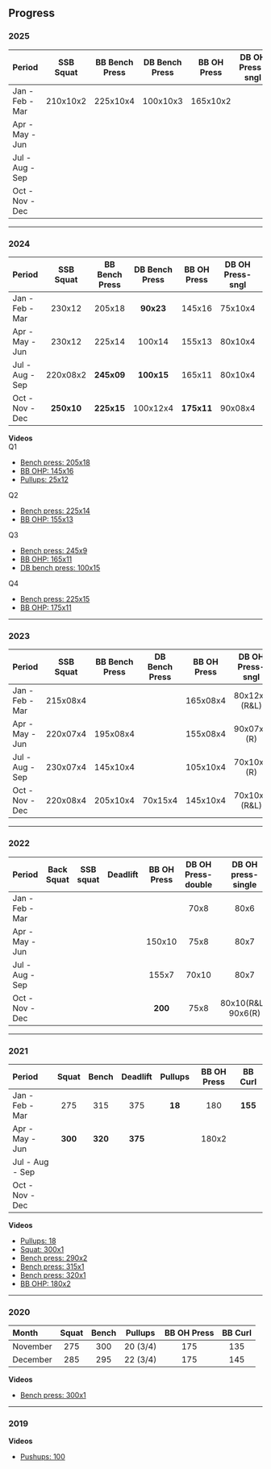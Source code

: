 ## Progress


### 2025

| Period           | SSB Squat        | BB Bench Press   | DB Bench Press   | BB OH Press      | DB OH Press-sngl | Pullups          |
| :--------------- | :--------------: | :--------------: | :--------------: | :--------------: | :--------------: | :--------------: |
| Jan - Feb - Mar  |   210x10x2       |   225x10x4       |   100x10x3       |   165x10x2       |                  |                  |
| Apr - May - Jun  |                  |                  |                  |                  |                  |                  |
| Jul - Aug - Sep  |                  |                  |                  |                  |                  |                  |
| Oct - Nov - Dec  |                  |                  |                  |                  |                  |                  |


*****

### 2024

| Period           | SSB Squat        | BB Bench Press   | DB Bench Press   | BB OH Press      | DB OH Press-sngl | Pullups          |
| :--------------- | :--------------: | :--------------: | :--------------: | :--------------: | :--------------: | :--------------: |
| Jan - Feb - Mar  |   230x12         |   205x18         |  **90x23**       |   145x16         |    75x10x4       |  **25x12**       |
| Apr - May - Jun  |   230x12         |   225x14         |   100x14         |   155x13         |    80x10x4       |  **50x08**       |
| Jul - Aug - Sep  |   220x08x2       | **245x09**       | **100x15**       |   165x11         |    80x10x4       |    50x05x4       |
| Oct - Nov - Dec  | **250x10**       | **225x15**       |   100x12x4       | **175x11**       |    90x08x4       |       10x4       |

**Videos**  
Q1
- [Bench press: 205x18](https://gd-public-bucket.s3.us-west-2.amazonaws.com/bench-press-205x18.mp4)
- [BB OHP: 145x16](https://gd-public-bucket.s3.us-west-2.amazonaws.com/bb-ohp-145x16.mp4)
- [Pullups: 25x12](https://gd-public-bucket.s3.us-west-2.amazonaws.com/pullups-25x12.mp4)

Q2
- [Bench press: 225x14](https://gd-public-bucket.s3.us-west-2.amazonaws.com/bench-press-225x14.mp4)
- [BB OHP: 155x13](https://gd-public-bucket.s3.us-west-2.amazonaws.com/bb-ohp-155x13.mp4)

Q3
- [Bench press: 245x9](https://gd-public-bucket.s3.us-west-2.amazonaws.com/bench-press-245x9.mp4)
- [BB OHP: 165x11](https://gd-public-bucket.s3.us-west-2.amazonaws.com/bb-ohp-165x11.mp4)
- [DB bench press: 100x15](https://gd-public-bucket.s3.us-west-2.amazonaws.com/db-bench-press-100x15.mp4)

Q4
- [Bench press: 225x15](https://gd-public-bucket.s3.us-west-2.amazonaws.com/bench-press-225x15.mp4)
- [BB OHP: 175x11](https://gd-public-bucket.s3.us-west-2.amazonaws.com/bb-ohp-175x11.mp4)

*****

### 2023

| Period           | SSB Squat        | BB Bench Press   | DB Bench Press   | BB OH Press      | DB OH Press-sngl | Pullups          |
| :--------------- | :--------------: | :--------------: | :--------------: | :--------------: | :--------------: | :--------------: |
| Jan - Feb - Mar  |   215x08x4       |                  |                  |   165x08x4       |   80x12x4 (R&L)  |   10x5           |
| Apr - May - Jun  |   220x07x4       |   195x08x4       |                  |   155x08x4       |   90x07x4 (R)    |   12x5           |
| Jul - Aug - Sep  |   230x07x4       |   145x10x4       |                  |   105x10x4       |   70x10x4 (R)    |   10x5           |
| Oct - Nov - Dec  |   220x08x4       |   205x10x4       |    70x15x4       |   145x10x4       |   70x10x4 (R&L)  |   10x5           |

*****

### 2022

| Period          | Back Squat   | SSB squat    | Deadlift     | BB OH Press  | DB OH Press-double | DB OH press-single  |
| :-------------- | :----------: | :----------: | :----------: | :----------: | :----------------: | :-----------------: |
| Jan - Feb - Mar |              |              |              |              |   70x8             | 80x6                |
| Apr - May - Jun |              |              |              |   150x10     |   75x8             | 80x7                |
| Jul - Aug - Sep |              |              |              |   155x7      |   70x10            | 80x7                |
| Oct - Nov - Dec |              |              |              | **200**      |   75x8             | 80x10(R&L), 90x6(R) |

*****

### 2021

| Period          | Squat        | Bench        | Deadlift     | Pullups      | BB OH Press  | BB Curl      |
| :-------------- | :----------: | :----------: | :----------: | :----------: | :----------: | :----------: |
| Jan - Feb - Mar |   275        |   315        |   375        | **18**       |   180        | **155**      |
| Apr - May - Jun | **300**      | **320**      | **375**      |              |   180x2      |              |
| Jul - Aug - Sep |              |              |              |              |              |              |
| Oct - Nov - Dec |              |              |              |              |              |              |

**Videos**
- [Pullups: 18](https://gd-public-bucket.s3.us-west-2.amazonaws.com/pullups-18.mp4)
- [Squat: 300x1](https://gd-public-bucket.s3.us-west-2.amazonaws.com/squat-300x1.mp4)
- [Bench press: 290x2](https://gd-public-bucket.s3.us-west-2.amazonaws.com/bench-press-290x2.mp4)
- [Bench press: 315x1](https://gd-public-bucket.s3.us-west-2.amazonaws.com/bench-press-315x1.mp4)
- [Bench press: 320x1](https://gd-public-bucket.s3.us-west-2.amazonaws.com/bench-press-320x1.mp4)
- [BB OHP: 180x2](https://gd-public-bucket.s3.us-west-2.amazonaws.com/bb-ohp-180x2.mp4)

*****

### 2020

| Month           | Squat        | Bench        | Pullups      | BB OH Press  | BB Curl      |
| :-------------- | :----------: | :----------: | :----------: | :----------: | :----------: |
| November        | 275          | 300          | 20 (3/4)     | 175          | 135          |
| December        | 285          | 295          | 22 (3/4)     | 175          | 145          |

**Videos**
- [Bench press: 300x1](https://gd-public-bucket.s3.us-west-2.amazonaws.com/bench-press-300x1.mp4)

*****

### 2019

**Videos**
- [Pushups: 100](https://gd-public-bucket.s3.us-west-2.amazonaws.com/pushups-100.mp4)
